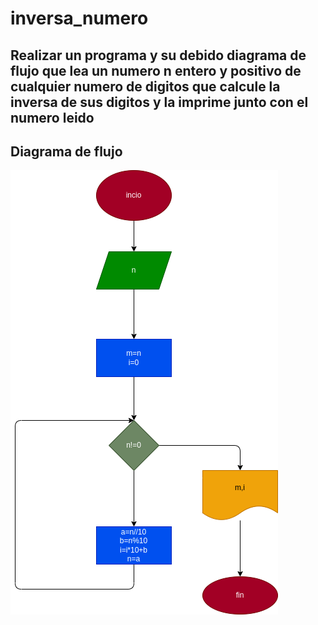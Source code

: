 # inversa_numero
## Realizar un programa y su debido diagrama de flujo que lea un numero n entero y positivo de cualquier numero de digitos que calcule la inversa de sus digitos y la imprime junto con el numero leido
## Diagrama de flujo
![diagrama de flujo](diagrama.png "diagrama de flujo")

